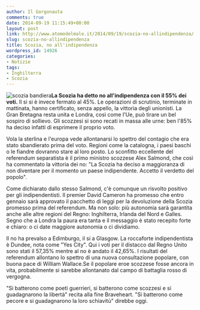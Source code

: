 ```yaml
---
author: Il Gorgonauta
comments: true
date: 2014-09-19 11:15:49+00:00
layout: post
link: http://www.atomodelmale.it/2014/09/19/scozia-no-allindipendenza/
slug: scozia-no-allindipendenza
title: Scozia, no all'indipendenza
wordpress_id: 14926
categories:
- Notizie
tags:
- Inghilterra
- Scozia
---
```


![scozia bandiera](http://www.atomodelmale.it/wp-content/uploads/2014/09/scozia-bandiera-300x180.jpg)**La Scozia ha detto no all'indipendenza con il 55% dei voti.** Il si si è invece fermato al 45%. Le operazioni di scrutinio, terminate in mattinata, hanno certificato, senza appello, la vittoria degli unionisti. La Gran Bretagna resta unita e Londra, così come l'Ue, può tirare un bel sospiro di sollievo. Gli scozzesi si sono recati in massa alle urne: ben l'85% ha deciso infatti di esprimere il proprio voto.

Vola la sterlina e l'europa vede allontanarsi lo spettro del contagio che era stato sbandierato prima del voto. Regioni come la catalogna, i paesi baschi o le fiandre dovranno stare al loro posto. Lo sconfitto eccellente del referendum separatista è il primo ministro scozzese Alex Salmond, che così ha commentato la vittoria dei no: "La Scozia ha deciso a maggioranza di non diventare per il momento un paese indipendente. Accetto il verdetto del popolo".


Come dichiarato dallo stesso Salmond, c'è comunque un risvolto positivo per gli indipendentisti. Il premier David Cameron ha promesso che entro gennaio sarà approvato il pacchetto di leggi per la devoluzione della Scozia promesso prima del referendum. Ma non solo: più autonomia sarà garantita anche alle altre regioni del Regno: Inghilterra, Irlanda del Nord e Galles. Segno che a Londra la paura era tanta e il messaggio è stato recepito forte e chiaro: o ci date maggiore autonomia o ci dividiamo.

Il no ha prevalso a Edimburgo, il si a Glasgow. La roccaforte indipendentista è Dundee, nota come "Yes City". Qui i voti per il distacco dal Regno Unito sono stati il 57,35% mentre al no è andato il 42,65%. I risultati del referendum allontano lo spettro di una nuova consultazione popolare, con buona pace di William Wallace.Se il popolare eroe scozzese fosse ancora in vita, probabilmente si sarebbe allontanato dal campo di battaglia rosso di vergogna.

"Si batterono come poeti guerrieri, si batterono come scozzesi e si guadagnarono la libertà" recita alla fine Braveheart. "Si batterono come pecore e si guadagnarono la loro schiavitù" direbbe oggi.
